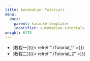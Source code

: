 ```yaml
---
title: Automation Tutorials
menu:
  docs:
    parent: karaoke-templater
    identifier: automation-tutorials
weight: 6170
---
```


- \[教程一\]({{\< relref "./Tutorial_1" >}})
- \[教程二\]({{\< relref "./Tutorial_2" >}})
